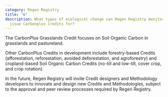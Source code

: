 ```yaml
---
category: Regen Registry
title: "6"
description: What types of ecological change can Regen Registry monitor and
  issue Carbonplus Credits for?
---
```

The CarbonPlus Grasslands Credit focuses on Soil Organic Carbon in grasslands and pastureland. 

Other CarbonPlus Credits in development include forestry-based Credits (afforestation, reforestation, avoided deforestation, and agroforestry) and cropland-based Soil Organic Carbon Credits (no-till and low-till, cover crop, and crop rotation).

In the future, Regen Registry will invite Credit designers and Methodology developers to innovate and design new Credits and Methodologies, subject to the approval and peer review processes required by Regen Registry.